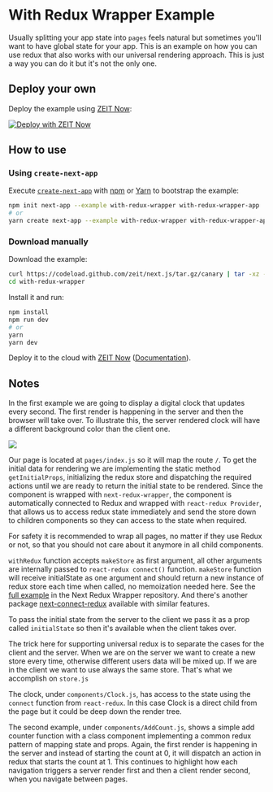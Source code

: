 # With Redux Wrapper Example

Usually splitting your app state into `pages` feels natural but sometimes you'll want to have global state for your app. This is an example on how you can use redux that also works with our universal rendering approach. This is just a way you can do it but it's not the only one.

## Deploy your own

Deploy the example using [ZEIT Now](https://zeit.co/now):

[![Deploy with ZEIT Now](https://zeit.co/button)](https://zeit.co/import/project?template=https://github.com/zeit/next.js/tree/canary/examples/with-redux-wrapper)

## How to use

### Using `create-next-app`

Execute [`create-next-app`](https://github.com/zeit/next.js/tree/canary/packages/create-next-app) with [npm](https://docs.npmjs.com/cli/init) or [Yarn](https://yarnpkg.com/lang/en/docs/cli/create/) to bootstrap the example:

```bash
npm init next-app --example with-redux-wrapper with-redux-wrapper-app
# or
yarn create next-app --example with-redux-wrapper with-redux-wrapper-app
```

### Download manually

Download the example:

```bash
curl https://codeload.github.com/zeit/next.js/tar.gz/canary | tar -xz --strip=2 next.js-canary/examples/with-redux-wrapper
cd with-redux-wrapper
```

Install it and run:

```bash
npm install
npm run dev
# or
yarn
yarn dev
```

Deploy it to the cloud with [ZEIT Now](https://zeit.co/import?filter=next.js&utm_source=github&utm_medium=readme&utm_campaign=next-example) ([Documentation](https://nextjs.org/docs/deployment)).

## Notes

In the first example we are going to display a digital clock that updates every second. The first render is happening in the server and then the browser will take over. To illustrate this, the server rendered clock will have a different background color than the client one.

![](http://i.imgur.com/JCxtWSj.gif)

Our page is located at `pages/index.js` so it will map the route `/`. To get the initial data for rendering we are implementing the static method `getInitialProps`, initializing the redux store and dispatching the required actions until we are ready to return the initial state to be rendered. Since the component is wrapped with `next-redux-wrapper`, the component is automatically connected to Redux and wrapped with `react-redux Provider`, that allows us to access redux state immediately and send the store down to children components so they can access to the state when required.

For safety it is recommended to wrap all pages, no matter if they use Redux or not, so that you should not care about it anymore in all child components.

`withRedux` function accepts `makeStore` as first argument, all other arguments are internally passed to `react-redux connect()` function. `makeStore` function will receive initialState as one argument and should return a new instance of redux store each time when called, no memoization needed here. See the [full example](https://github.com/kirill-konshin/next-redux-wrapper#usage) in the Next Redux Wrapper repository. And there's another package [next-connect-redux](https://github.com/huzidaha/next-connect-redux) available with similar features.

To pass the initial state from the server to the client we pass it as a prop called `initialState` so then it's available when the client takes over.

The trick here for supporting universal redux is to separate the cases for the client and the server. When we are on the server we want to create a new store every time, otherwise different users data will be mixed up. If we are in the client we want to use always the same store. That's what we accomplish on `store.js`

The clock, under `components/Clock.js`, has access to the state using the `connect` function from `react-redux`. In this case Clock is a direct child from the page but it could be deep down the render tree.

The second example, under `components/AddCount.js`, shows a simple add counter function with a class component implementing a common redux pattern of mapping state and props. Again, the first render is happening in the server and instead of starting the count at 0, it will dispatch an action in redux that starts the count at 1. This continues to highlight how each navigation triggers a server render first and then a client render second, when you navigate between pages.
